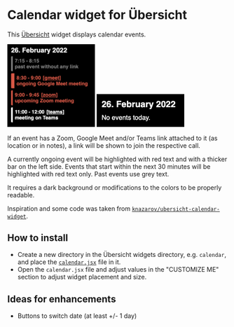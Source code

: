 # Calendar widget for Übersicht

This [Übersicht](http://tracesof.net/uebersicht/) widget displays calendar events.

<img src="example.png" width="200px">
<img src="example-no-events.png" width="200px">

If an event has a Zoom, Google Meet and/or Teams link attached to it (as location or in notes), a link will be shown to join the respective call.

A currently ongoing event will be highlighted with red text and with a thicker bar on the left side.
Events that start within the next 30 minutes will be highlighted with red text only.
Past events use grey text.

It requires a dark background or modifications to the colors to be properly readable.

Inspiration and some code was taken from [`knazarov/ubersicht-calendar-widget`](https://github.com/knazarov/ubersicht-calendar-widget).

## How to install

- Create a new directory in the Übersicht widgets directory, e.g. `calendar`, and place the [`calendar.jsx`](calendar.jsx) file in it.
- Open the `calendar.jsx` file and adjust values in the "CUSTOMIZE ME" section to adjust widget placement and size.

## Ideas for enhancements

- Buttons to switch date (at least +/- 1 day)
